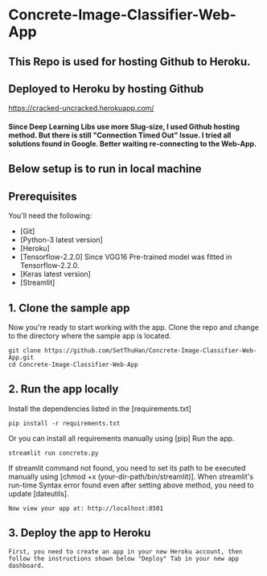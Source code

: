 # Concrete-Image-Classifier-Web-App

## This Repo is used for hosting Github to Heroku. 
## Deployed to Heroku by hosting Github
https://cracked-uncracked.herokuapp.com/
#### Since Deep Learning Libs use more Slug-size, I used Github hosting method. But there is still "Connection Timed Out" Issue. I tried all solutions found in Google. Better waiting re-connecting to the Web-App.

## Below setup is to run in local machine
## Prerequisites

You'll need the following:

* [Git]
* [Python-3 latest version]
* [Heroku]
* [Tensorflow-2.2.0] Since VGG16 Pre-trained model was fitted in Tensorflow-2.2.0.
* [Keras latest version]
* [Streamlit]

## 1. Clone the sample app

Now you're ready to start working with the app. Clone the repo and change to the directory where the sample app is located.
  ```
git clone https://github.com/SetThuHan/Concrete-Image-Classifier-Web-App.git
cd Concrete-Image-Classifier-Web-App
  ```
## 2. Run the app locally
Install the dependencies listed in the [requirements.txt]
  ```
pip install -r requirements.txt
  ```
Or you can install all requirements manually using [pip]
Run the app.
  ```
streamlit run concrete.py
  ```
If streamlit command not found, you need to set its path to be executed manually using [chmod +x (your-dir-path/bin/streamlit)].
When streamlit's run-time Syntax error found even after setting above method, you need to update [dateutils].
```
Now view your app at: http://localhost:8501
```
## 3. Deploy the app to Heroku
```
First, you need to create an app in your new Heroku account, then follow the instructions shown below "Deploy" Tab in your new app dashboard.
```
